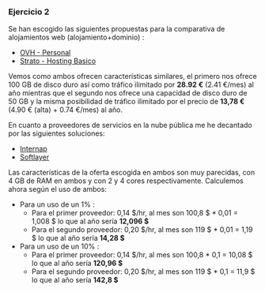 ### Ejercicio 2

Se han escogido las siguientes propuestas para la comparativa de alojamientos web (alojamiento+dominio) :
* [OVH - Personal](http://www.ovh.es/hosting/index.xml)
* [Strato - Hosting Basico](http://www.strato.es/hosting/paquetes/)

Vemos como ambos ofrecen características similares, el primero nos ofrece 100 GB de disco duro así como tráfico ilimitado por **28.92 €** (2.41 €/mes) al año mientras que el segundo nos ofrece una capacidad de disco duro de 50 GB y la misma posibilidad de tráfico ilimitado por el precio de **13,78 €** (4.90 € (alta) + 0.74 €/mes) al año.

En cuanto a proveedores de servicios en la nube pública me he decantado por las siguientes soluciones:
* [Internap](http://www.internap.com/agile/flexible-cloud-hosting-solutions/enterprise-public-cloud-solutions/)
* [Softlayer](http://www.softlayer.com/cloudlayer/computing#)

Las características de la oferta escogida en ambos son muy parecidas, con 4 GB de RAM en ambos y con 2 y 4 cores respectivamente. Calculemos ahora según el uso de ambos:
* Para un uso de un 1% :
    * Para el primer proveedor: 0,14 $/hr, al mes son 100,8 $ * 0,01 = 1,008 $ lo que al año sería **12,096 $**
    * Para el segundo proveedor: 0,20 $/hr, al mes son 119 $ * 0,01 = 1,19 $ lo que al año sería **14,28 $**
* Para un uso de un 10% :
    * Para el primer proveedor: 0,14 $/hr, al mes son 100,8 * 0,1 = 10,08 $ lo que al año sería **120,96 $**
    * Para el segundo proveedor: 0,20 $/hr, al mes son 119 $ * 0,1 = 11,9 $ lo que al año sería **142,8 $**

